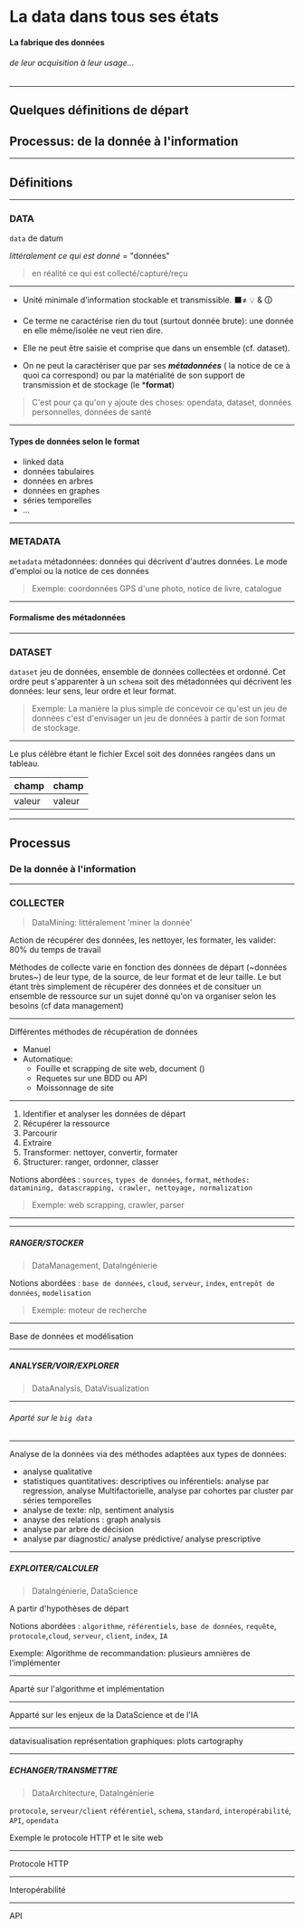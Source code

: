 
# La data dans tous ses états


#### La fabrique des données 


###### de leur acquisition à leur usage...

---

## Quelques définitions de départ

## Processus: de la donnée à l'information

---

## Définitions

----

### DATA


`data` de datum 

*littéralement ce qui est donné* = "données"

> en réalité ce qui est collecté/capturé/reçu

----

* Unité minimale d'information stockable et transmissible. &#11035;≠ &#128161; & &#128712; 

* Ce terme ne caractérise rien du tout (surtout donnée brute): une donnée en elle même/isolée ne veut rien dire.
* Elle ne peut être saisie et comprise que dans un ensemble (cf. dataset).
* On ne peut la caractériser que par ses ***métadonnées*** ( la notice de ce à quoi ca correspond) ou par la matérialité de son support de transmission et de stockage (le ***format**)

> C'est pour ça qu'on y ajoute des choses: opendata, dataset, données personnelles, données de santé

----

#### Types de données selon le format

- linked data
- données tabulaires
- données en arbres
- données en graphes 
- séries temporelles
- ... 

---

### METADATA

`metadata` métadonnées: données qui décrivent d'autres données. Le mode d'emploi ou la notice de ces données

> Exemple: coordonnées GPS d'une photo, notice de livre, catalogue

----

#### Formalisme des métadonnées

----

### DATASET

`dataset` jeu de données, ensemble de données collectées et ordonné. Cet ordre peut s'apparenter à un `schema` soit des métadonnées
qui décrivent les données: leur sens, leur ordre et leur format.

> Exemple: La manière la plus simple de concevoir ce qu'est un jeu de données c'est d'envisager un jeu de données à partir de son format de stockage. 

----

Le plus célèbre étant le fichier Excel soit des données rangées dans un tableau.

| champ  | champ   |  
|--------|---------|
| valeur | valeur  |

---

## Processus

### De la donnée à l'information

--- 

### COLLECTER

> DataMining: littéralement 'miner la donnée'

Action de récupérer des données, les nettoyer, les formater, les valider: 80% du temps de travail  

Méthodes de collecte varie en fonction des données de départ (~données brutes~) de leur type, de la source, de leur format et de leur taille. Le but étant très simplement de récupérer des données et de consituer un ensemble de ressource sur un sujet donné qu'on va organiser selon les besoins (cf data management)

----

Différentes méthodes de récupération de données

* Manuel
* Automatique:
  * Fouille et scrapping de site web, document ()
  * Requetes sur une BDD ou API
  * Moissonnage de site
  
---

1. Identifier et analyser les données de départ
2. Récupérer la ressource
3. Parcourir
4. Extraire
5. Transformer: nettoyer, convertir, formater
6. Structurer: ranger, ordonner, classer


Notions abordées : `sources`, `types de données`, `format`, `méthodes: datamining, datascrapping, crawler, nettoyage, normalization`


> Exemple: web scrapping, crawler, parser

----


---

##### RANGER/STOCKER

> DataManagement, DataIngénierie

Notions abordées : `base de données`, `cloud`, `serveur`, `index`, `entrepôt de données`, `modelisation`


> Exemple: moteur de recherche

----

Base de données et modélisation


---

##### ANALYSER/VOIR/EXPLORER

> DataAnalysis, DataVisualization


----

###### Aparté sur le `big data` 

----

Analyse de la données via des méthodes adaptées aux types de données:
- analyse qualitative
- statistiques quantitatives: descriptives ou inférentiels: analyse par regression, analyse Multifactorielle, analyse par cohortes par cluster par séries temporelles
- analyse de texte: nlp, sentiment analysis
- anayse des relations : graph analysis
- analyse par arbre de décision
- analyse par diagnostic/ analyse prédictive/ analyse prescriptive

----

##### EXPLOITER/CALCULER

> DataIngénierie, DataScience

A partir d'hypothèses de départ

Notions abordées : `algorithme`, `référentiels`, `base de données`, `requête`, `protocole`,`cloud`, `serveur`, `client`, `index`, `IA`

Exemple: Algorithme de recommandation: plusieurs amnières de l'implémenter


----

Aparté sur l'algorithme et implémentation


----

Apparté sur les enjeux de la DataScience et de l'IA 
 
---


datavisualisation représentation graphiques: plots cartography

---

##### ECHANGER/TRANSMETTRE

> DataArchitecture, DataIngénierie

`protocole`, `serveur/client` `référentiel`, `schema`, `standard`, `interopérabilité`, `API`, `opendata`


Exemple le protocole HTTP et le site web

----

Protocole HTTP


---- 

Interopérabilité


----

API